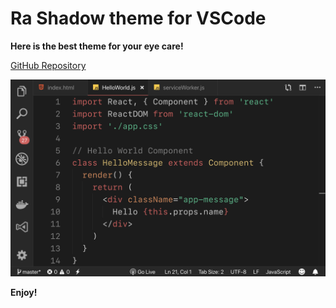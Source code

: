 # Ra Shadow theme for VSCode

**Here is the best theme for your eye care!**

[GitHub Repository](https://github.com/rahmanyerli/ra-shadow)

![Screen Shot](./images/code.png)

**Enjoy!**
